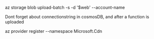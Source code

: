 az storage blob upload-batch -s <source-path> -d '$web' --account-name <storage-account-name>

Dont forget about connectionstring in cosmosDB, and after a function is uploaded


 az provider register --namespace Microsoft.Cdn

